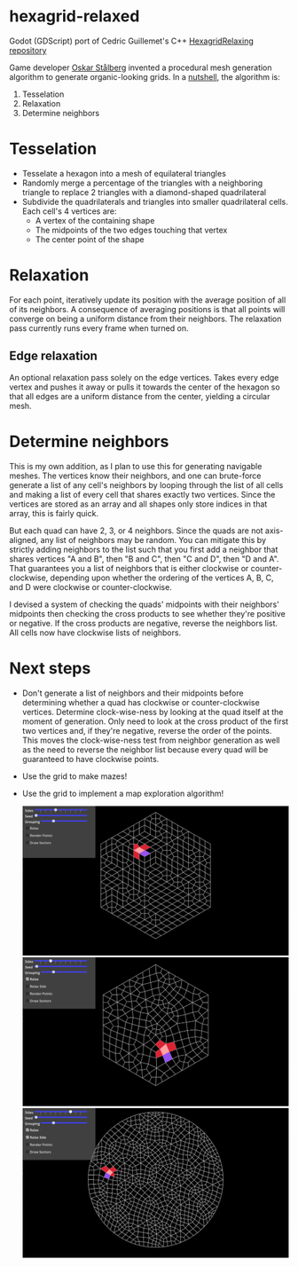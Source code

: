 # hexagrid-relaxed
Godot (GDScript) port of Cedric Guillemet's C++ [HexagridRelaxing repository](https://github.com/CedricGuillemet/HexagridRelaxing)

Game developer [Oskar Stålberg](https://x.com/osksta?lang=en) invented a procedural mesh generation algorithm to generate organic-looking grids. In a [nutshell](https://kurzgesagt.org/), the
algorithm is:

1. Tesselation
1. Relaxation
1. Determine neighbors

# Tesselation

* Tesselate a hexagon into a mesh of equilateral triangles
* Randomly merge a percentage of the triangles with a neighboring triangle to replace 2 triangles with a diamond-shaped quadrilateral
* Subdivide the quadrilaterals and triangles into smaller quadrilateral cells. Each cell's 4 vertices are:
  * A vertex of the containing shape
  * The midpoints of the two edges touching that vertex
  * The center point of the shape

# Relaxation

For each point, iteratively update its position with the average position of all of its neighbors. A consequence of averaging positions is that all points will converge on being a uniform distance from
their neighbors. The relaxation pass currently runs every frame when turned on.

## Edge relaxation

An optional relaxation pass solely on the edge vertices. Takes every edge vertex and pushes it away or pulls it towards the center of the hexagon so that all edges are a uniform distance from the center, yielding
a circular mesh.

# Determine neighbors

This is my own addition, as I plan to use this for generating navigable meshes. The vertices know their neighbors, and one can brute-force generate a list of any cell's neighbors by looping through the list of
all cells and making a list of every cell that shares exactly two vertices. Since the vertices are stored as an array and all shapes only store indices in that array, this is fairly quick.

But each quad can have 2, 3, or 4 neighbors. Since the quads are not axis-aligned, any list of neighbors may be random. You can mitigate this by strictly adding neighbors to the list such that you first add a neighbor
that shares vertices "A and B", then "B and C", then "C and D", then "D and A". That guarantees you a list of neighbors that is either clockwise or counter-clockwise, depending upon whether the ordering of the vertices
A, B, C, and D were clockwise or counter-clockwise.

I devised a system of checking the quads' midpoints with their neighbors' midpoints then checking the cross products to see whether they're positive or negative. If the cross products are negative, reverse the
neighbors list. All cells now have clockwise lists of neighbors.

# Next steps

* Don't generate a list of neighbors and their midpoints before determining whether a quad has clockwise or counter-clockwise vertices. Determine clock-wise-ness by looking at the quad itself at the moment of
  generation. Only need to look at the cross product of the first two vertices and, if they're negative, reverse the order of the points. This moves the clock-wise-ness test from neighbor generation as well as the
  need to reverse the neighbor list because every quad will be guaranteed to have clockwise points.
* Use the grid to make mazes!
* Use the grid to implement a map exploration algorithm!

  ![Default](/images/screen1.png "Default grid")
  ![Relaxed Grid](/images/screen2.png "Relaxed grid")
  ![Relaxed Edges](/images/screen3.png "Grid with relaxed edges")
